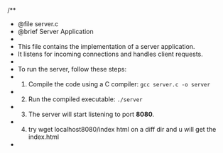 /**
 * @file server.c
 * @brief Server Application
 *
 * This file contains the implementation of a server application.
 * It listens for incoming connections and handles client requests.
 *
 * To run the server, follow these steps:
 * 1. Compile the code using a C compiler: `gcc server.c -o server`
 * 2. Run the compiled executable: `./server`
 * 3. The server will start listening to port **8080**.
 * 4. try wget localhost8080/index html on a diff dir and u will get the index.html 
 *

